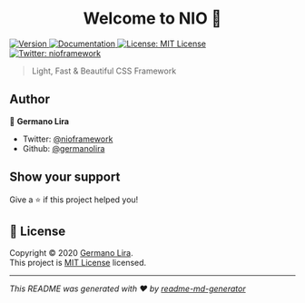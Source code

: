 <h1 align="center">Welcome to NIO 🚀</h1>
<p>
  <a href="https://www.npmjs.com/package/nio" target="_blank">
    <img alt="Version" src="https://img.shields.io/npm/v/nio.svg">
  </a>
  <a href="https://github.com/germanolira/nio/blob/master/LICENSE" target="_blank">
    <img alt="Documentation" src="https://img.shields.io/badge/documentation-yes-brightgreen.svg" />
  </a>
  <a href="https://github.com/germanolira/nio/blob/master/LICENSE" target="_blank">
    <img alt="License: MIT License" src="https://img.shields.io/badge/License-MIT License-green.svg" />
  </a>
  <a href="https://twitter.com/nioframework" target="_blank">
    <img alt="Twitter: nioframework" src="https://img.shields.io/twitter/follow/nioframework.svg?style=social" />
  </a>
</p>

> Light, Fast & Beautiful CSS Framework

## Author

👤 **Germano Lira**

* Twitter: [@nioframework](https://twitter.com/nioframework)
* Github: [@germanolira](https://github.com/germanolira)

## Show your support

Give a ⭐️ if this project helped you!

## 📝 License

Copyright © 2020 [Germano Lira](https://github.com/germanolira).<br />
This project is [MIT License](https://github.com/germanolira/nio/blob/master/LICENSE) licensed.

***
_This README was generated with ❤️ by [readme-md-generator](https://github.com/kefranabg/readme-md-generator)_
